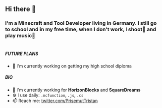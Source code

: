 ## Hi there 👋

### I'm a Minecraft and Tool Developer living in Germany. I still go to school and in my free time, when I don't work, I shoot📸 and play music🎵

# 

##### FUTURE PLANS
- 🏫 I'm currently working on getting my high school diploma

##### BIO
- 🏢 I'm currently working for **HorizonBlocks** and **SquareDreams**
- ⚙️ I use daily: `.mcfunction`, `.js`, `.cs` 
- 📫 Reach me: [twitter.com/PrisemutTristan](https://twitter.com/PrisemutTristan)
